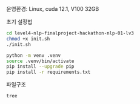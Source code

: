운영환경: Linux, cuda 12.1, V100 32GB

초기 설정법
```bash
cd level4-nlp-finalproject-hackathon-nlp-01-lv3
chmod +x init.sh
./init.sh

python -m venv .venv
source .venv/bin/activate
pip install --upgrade pip
pip install -r requirements.txt
```

파일구조
```bash
tree
```